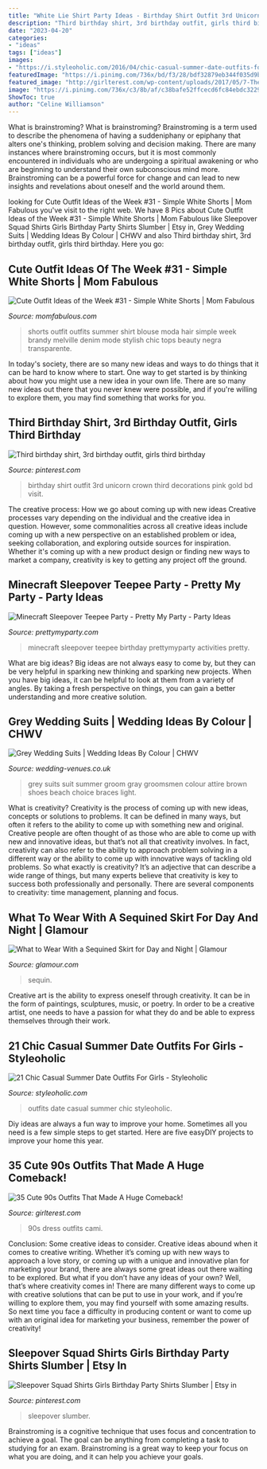 ```yaml
---
title: "White Lie Shirt Party Ideas - Birthday Shirt Outfit 3rd Unicorn Crown Third Decorations Pink Gold Bd Visit"
description: "Third birthday shirt, 3rd birthday outfit, girls third birthday"
date: "2023-04-20"
categories:
- "ideas"
tags: ["ideas"]
images:
- "https://i.styleoholic.com/2016/04/chic-casual-summer-date-outfits-for-girls-9.jpg"
featuredImage: "https://i.pinimg.com/736x/bd/f3/28/bdf32879eb344f035d9b62beb067560c.jpg"
featured_image: "http://girlterest.com/wp-content/uploads/2017/05/7-The-Cami-Dress.jpg"
image: "https://i.pinimg.com/736x/c3/8b/af/c38bafe52ffcecd6fc84ebdc32295897.jpg"
ShowToc: true
author: "Celine Williamson"
---
```



What is brainstroming?
What is brainstroming? Brainstroming is a term used to describe the phenomena of having a suddeniphany or epiphany that alters one's thinking, problem solving and decision making. There are many instances where brainstroming occurs, but it is most commonly encountered in individuals who are undergoing a spiritual awakening or who are beginning to understand their own subconscious mind more. Brainstroming can be a powerful force for change and can lead to new insights and revelations about oneself and the world around them.

	

		
looking for Cute Outfit Ideas of the Week #31 - Simple White Shorts | Mom Fabulous you've visit to the right web. We have 8 Pics about Cute Outfit Ideas of the Week #31 - Simple White Shorts | Mom Fabulous like Sleepover Squad Shirts Girls Birthday Party Shirts Slumber | Etsy in, Grey Wedding Suits | Wedding Ideas By Colour | CHWV and also Third birthday shirt, 3rd birthday outfit, girls third birthday. Here you go:
		
    
## Cute Outfit Ideas Of The Week #31 - Simple White Shorts | Mom Fabulous

<img loading=lazy src="https://momfabulous.com/wp-content/uploads/2014/04/Cute-Outfit-Ideas-with-white-shorts-05.jpg" onerror="this.onerror=null;this.src='https://tse2.mm.bing.net/th?id=OIP.BaJTpKaXRlI2P7XzR0mE2gHaLH&amp;pid=15.1';" alt="Cute Outfit Ideas of the Week #31 - Simple White Shorts | Mom Fabulous">

_Source: momfabulous.com_

>shorts outfit outfits summer shirt blouse moda hair simple week brandy melville denim mode stylish chic tops beauty negra transparente. 

	

In today's society, there are so many new ideas and ways to do things that it can be hard to know where to start. One way to get started is by thinking about how you might use a new idea in your own life. There are so many new ideas out there that you never knew were possible, and if you're willing to explore them, you may find something that works for you.

    
## Third Birthday Shirt, 3rd Birthday Outfit, Girls Third Birthday

<img loading=lazy src="https://i.pinimg.com/736x/bd/f3/28/bdf32879eb344f035d9b62beb067560c.jpg" onerror="this.onerror=null;this.src='https://tse1.mm.bing.net/th?id=OIP.L6sx4LBa376aYhsdr1cZZwHaJ4&amp;pid=15.1';" alt="Third birthday shirt, 3rd birthday outfit, girls third birthday">

_Source: pinterest.com_

>birthday shirt outfit 3rd unicorn crown third decorations pink gold bd visit. 

	

The creative process: How we go about coming up with new ideas
Creative processes vary depending on the individual and the creative idea in question. However, some commonalities across all creative ideas include coming up with a new perspective on an established problem or idea, seeking collaboration, and exploring outside sources for inspiration. Whether it's coming up with a new product design or finding new ways to market a company, creativity is key to getting any project off the ground.

    
## Minecraft Sleepover Teepee Party - Pretty My Party - Party Ideas

<img loading=lazy src="https://zolpwsuwoq-flywheel.netdna-ssl.com/wp-content/uploads/2020/04/minecraft-sleepover-teepee-party.jpg" onerror="this.onerror=null;this.src='https://tse3.mm.bing.net/th?id=OIP.w8883R5jVU3_Q7R72KAE0wHaLH&amp;pid=15.1';" alt="Minecraft Sleepover Teepee Party - Pretty My Party - Party Ideas">

_Source: prettymyparty.com_

>minecraft sleepover teepee birthday prettymyparty activities pretty. 

	

What are big ideas?
Big ideas are not always easy to come by, but they can be very helpful in sparking new thinking and sparking new projects. When you have big ideas, it can be helpful to look at them from a variety of angles. By taking a fresh perspective on things, you can gain a better understanding and more creative solution.

    
## Grey Wedding Suits | Wedding Ideas By Colour | CHWV

<img loading=lazy src="https://www.wedding-venues.co.uk/sites/default/files/Grey-wedding-suits-SummerChoice_MelissaFullerPhotography.jpg" onerror="this.onerror=null;this.src='https://tse3.mm.bing.net/th?id=OIP.kpzkpkJ1WRIvjbTWZD6kSgHaLH&amp;pid=15.1';" alt="Grey Wedding Suits | Wedding Ideas By Colour | CHWV">

_Source: wedding-venues.co.uk_

>grey suits suit summer groom gray groomsmen colour attire brown shoes beach choice braces light. 

	

What is creativity?
Creativity is the process of coming up with new ideas, concepts or solutions to problems. It can be defined in many ways, but often it refers to the ability to come up with something new and original. Creative people are often thought of as those who are able to come up with new and innovative ideas, but that’s not all that creativity involves. In fact, creativity can also refer to the ability to approach problem solving in a different way or the ability to come up with innovative ways of tackling old problems.
So what exactly is creativity? It’s an adjective that can describe a wide range of things, but many experts believe that creativity is key to success both professionally and personally. There are several components to creativity: time management, planning and focus.

    
## What To Wear With A Sequined Skirt For Day And Night | Glamour

<img loading=lazy src="https://media.glamour.com/photos/56964d5793ef4b0952105429/master/w_1280%2Cc_limit/fashion-2015-12-sequin-skirt-outfit-ideas-lacey-perspective-main.jpg" onerror="this.onerror=null;this.src='https://tse1.mm.bing.net/th?id=OIP.-yqjqStDFnE1M3rpzinNMgHaLH&amp;pid=15.1';" alt="What to Wear With a Sequined Skirt for Day and Night | Glamour">

_Source: glamour.com_

>sequin. 

	

Creative art is the ability to express oneself through creativity. It can be in the form of paintings, sculptures, music, or poetry. In order to be a creative artist, one needs to have a passion for what they do and be able to express themselves through their work.

    
## 21 Chic Casual Summer Date Outfits For Girls - Styleoholic

<img loading=lazy src="https://i.styleoholic.com/2016/04/chic-casual-summer-date-outfits-for-girls-9.jpg" onerror="this.onerror=null;this.src='https://tse3.mm.bing.net/th?id=OIP.6QB3Hy81P1paCOfJyXW6JwHaLH&amp;pid=15.1';" alt="21 Chic Casual Summer Date Outfits For Girls - Styleoholic">

_Source: styleoholic.com_

>outfits date casual summer chic styleoholic. 

	

Diy ideas are always a fun way to improve your home. Sometimes all you need is a few simple steps to get started. Here are five easyDIY projects to improve your home this year.

    
## 35 Cute 90s Outfits That Made A Huge Comeback!

<img loading=lazy src="http://girlterest.com/wp-content/uploads/2017/05/7-The-Cami-Dress.jpg" onerror="this.onerror=null;this.src='https://tse4.mm.bing.net/th?id=OIP.UcOvAciwHslwLQkxyReXowHaLG&amp;pid=15.1';" alt="35 Cute 90s Outfits That Made A Huge Comeback!">

_Source: girlterest.com_

>90s dress outfits cami. 

	

Conclusion: Some creative ideas to consider.
Creative ideas abound when it comes to creative writing. Whether it’s coming up with new ways to approach a love story, or coming up with a unique and innovative plan for marketing your brand, there are always some great ideas out there waiting to be explored. But what if you don’t have any ideas of your own? Well, that’s where creativity comes in! There are many different ways to come up with creative solutions that can be put to use in your work, and if you’re willing to explore them, you may find yourself with some amazing results. So next time you face a difficulty in producing content or want to come up with an original idea for marketing your business, remember the power of creativity!

    
## Sleepover Squad Shirts Girls Birthday Party Shirts Slumber | Etsy In

<img loading=lazy src="https://i.pinimg.com/736x/c3/8b/af/c38bafe52ffcecd6fc84ebdc32295897.jpg" onerror="this.onerror=null;this.src='https://tse3.mm.bing.net/th?id=OIP.UMOzN5nQ4KuxVZUCmrCFxAHaFb&amp;pid=15.1';" alt="Sleepover Squad Shirts Girls Birthday Party Shirts Slumber | Etsy in">

_Source: pinterest.com_

>sleepover slumber. 

	

Brainstroming is a cognitive technique that uses focus and concentration to achieve a goal. The goal can be anything from completing a task to studying for an exam. Brainstroming is a great way to keep your focus on what you are doing, and it can help you achieve your goals.

